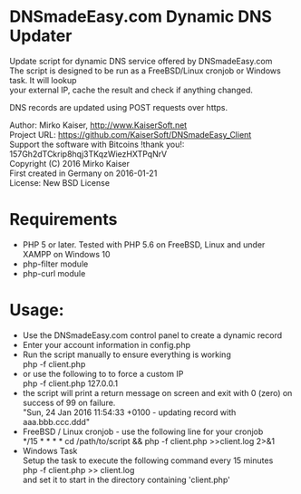 DNSmadeEasy.com Dynamic DNS Updater
===================================
Update script for dynamic DNS service offered by DNSmadeEasy.com    
The script is designed to be run as a FreeBSD/Linux cronjob or Windows task. It will lookup    
your external IP, cache the result and check if anything changed.   
    
DNS records are updated using POST requests over https.   
    
Author: Mirko Kaiser, http://www.KaiserSoft.net   
Project URL: https://github.com/KaiserSoft/DNSmadeEasy_Client    
Support the software with Bitcoins !thank you!: 157Gh2dTCkrip8hqj3TKqzWiezHXTPqNrV    
Copyright (C) 2016 Mirko Kaiser    
First created in Germany on 2016-01-21    
License: New BSD License    
    

Requirements
============
* PHP 5 or later. Tested with PHP 5.6 on FreeBSD, Linux and under XAMPP on Windows 10
* php-filter module
* php-curl module


Usage:
======
*  Use the DNSmadeEasy.com control panel to create a dynamic record
*  Enter your account information in config.php
*  Run the script manually to ensure everything is working    
   php -f client.php
* or use the following to to force a custom IP    
   php -f client.php 127.0.0.1
* the script will print a return message on screen and exit with 0 (zero) on success of 99 on failure.    
  "Sun, 24 Jan 2016 11:54:33 +0100 - updating record with aaa.bbb.ccc.ddd"
* FreeBSD / Linux cronjob - use the following line for your cronjob    
  */15 * * * * cd /path/to/script && php -f client.php >>client.log 2>&1
* Windows Task    
  Setup the task to execute the following command every 15 minutes    
  php -f client.php >> client.log    
  and set it to start in the directory containing 'client.php'
